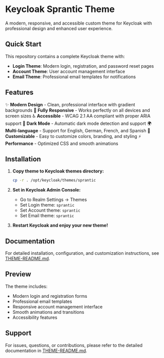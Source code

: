 # Keycloak Sprantic Theme

A modern, responsive, and accessible custom theme for Keycloak with professional design and enhanced user experience.

## Quick Start

This repository contains a complete Keycloak theme with:

- **Login Theme**: Modern login, registration, and password reset pages
- **Account Theme**: User account management interface
- **Email Theme**: Professional email templates for notifications

## Features

✨ **Modern Design** - Clean, professional interface with gradient backgrounds
📱 **Fully Responsive** - Works perfectly on all devices and screen sizes
♿ **Accessible** - WCAG 2.1 AA compliant with proper ARIA support
🌙 **Dark Mode** - Automatic dark mode detection and support
🌍 **Multi-language** - Support for English, German, French, and Spanish
🎨 **Customizable** - Easy to customize colors, branding, and styling
⚡ **Performance** - Optimized CSS and smooth animations

## Installation

1. **Copy theme to Keycloak themes directory:**
   ```bash
   cp -r . /opt/keycloak/themes/sprantic
   ```

2. **Set in Keycloak Admin Console:**
   - Go to Realm Settings → Themes
   - Set Login theme: `sprantic`
   - Set Account theme: `sprantic`
   - Set Email theme: `sprantic`

3. **Restart Keycloak and enjoy your new theme!**

## Documentation

For detailed installation, configuration, and customization instructions, see [THEME-README.md](THEME-README.md).

## Preview

The theme includes:
- Modern login and registration forms
- Professional email templates
- Responsive account management interface
- Smooth animations and transitions
- Accessibility features

## Support

For issues, questions, or contributions, please refer to the detailed documentation in [THEME-README.md](THEME-README.md).